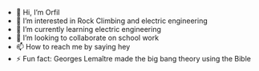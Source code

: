 - 👋 Hi, I’m Orfil
- 👀 I’m interested in Rock Climbing and electric engineering
- 🌱 I’m currently learning electric engineering
- 💞️ I’m looking to collaborate on school work
- 📫 How to reach me by saying hey
- ⚡ Fun fact: Georges Lemaître made the big bang theory using the Bible

<!---
Orfil7658/Orfil7658 is a ✨ special ✨ repository because its `README.md` (this file) appears on your GitHub profile.
You can click the Preview link to take a look at your changes.
--->
